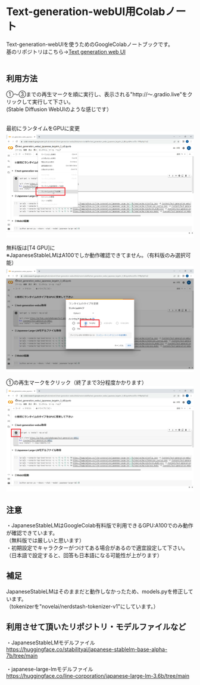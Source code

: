 # Text-generation-webUI用Colabノート
 Text-generation-webUIを使うためのGoogleColabノートブックです。<br>
基のリポジトリはこちら→[Text generation web UI](https://github.com/oobabooga/text-generation-webui)
<br><br>

## 利用方法

①～③までの再生マークを順に実行し、表示される"http://～.gradio.live"をクリックして実行して下さい。<br>
(Stable Diffusion WebUIのような感じです）
<br><br>

最初にランタイムをGPUに変更
![](images/s-1-1.png)

無料版は[T4 GPU]に<br>
※JapaneseStableLMはA100でしか動作確認できてません。（有料版のみ選択可能）
![](images/1-2.png)

①の再生マークをクリック（終了まで3分程度かかります）
![](images/1-3.png)


## 注意
・JapaneseStableLMはGoogleColab有料版で利用できるGPU:A100でのみ動作が確認できています。<br>
（無料版では厳しいと思います）<br>
・初期設定でキャラクターがつけてある場合があるので適宜設定して下さい。<br>
（日本語で設定すると、回答も日本語になる可能性が上がります）


## 補足
JapaneseStableLMはそのままだと動作しなかったため、models.pyを修正しています。<br>
（tokenizerを"novelai/nerdstash-tokenizer-v1"にしています。）

## 利用させて頂いたリポジトリ・モデルファイルなど

・JapaneseStableLMモデルファイル<br>
https://huggingface.co/stabilityai/japanese-stablelm-base-alpha-7b/tree/main
<br><br>
・japanese-large-lmモデルファイル<br>
https://huggingface.co/line-corporation/japanese-large-lm-3.6b/tree/main